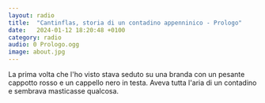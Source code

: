 ```yaml
---
layout: radio
title:  "Cantinflas, storia di un contadino appenninico - Prologo"
date:   2024-01-12 18:20:48 +0100
category: radio
audio: 0 Prologo.ogg
image: about.jpg
---
```


La prima volta che l'ho visto stava seduto su una branda con un pesante cappotto rosso e un cappello nero in testa. Aveva tutta l'aria di un contadino e sembrava masticasse qualcosa.
